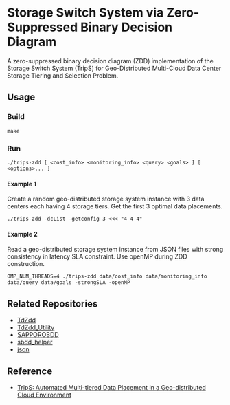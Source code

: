 # Storage Switch System via Zero-Suppressed Binary Decision Diagram

A zero-suppressed binary decision diagram (ZDD) implementation of the Storage Switch System (TripS) for Geo-Distributed Multi-Cloud Data Center Storage Tiering and Selection Problem.

## Usage

### Build

```
make
```

### Run

```
./trips-zdd [ <cost_info> <monitoring_info> <query> <goals> ] [ <options>... ]
```

#### Example 1

Create a random geo-distributed storage system instance with 3 data centers each having 4 storage tiers. Get the first 3 optimal data placements.

```
./trips-zdd -dcList -getconfig 3 <<< "4 4 4"
```

#### Example 2

Read a geo-distributed storage system instance from JSON files with strong consistency in latency SLA constraint. Use openMP during ZDD construction.

```
OMP_NUM_THREADS=4 ./trips-zdd data/cost_info data/monitoring_info data/query data/goals -strongSLA -openMP
```

## Related Repositories

- [TdZdd](https://github.com/kunisura/TdZdd/)
- [TdZdd_Utility](https://github.com/briangodwinlim/TdZdd_Utility)
- [SAPPOROBDD](https://github.com/Shin-ichi-Minato/SAPPOROBDD)
- [sbdd_helper](https://github.com/junkawahara/sbdd_helper)
- [json](https://github.com/nlohmann/json)

## Reference

- [TripS: Automated Multi-tiered Data Placement in a Geo-distributed Cloud Environment](https://dl.acm.org/doi/pdf/10.1145/3078468.3078485)
